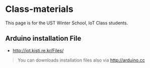 # Class-materials
This page is for the UST Winter School, IoT Class students.


## Arduino installation File
  - http://iot.kisti.re.kr/Files/
> You can downloads installation files also via http://arduino.cc


